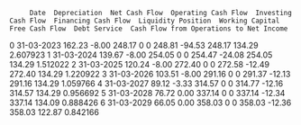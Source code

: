          Date  Depreciation  Net Cash Flow  Operating Cash Flow  Investing Cash Flow  Financing Cash Flow  Liquidity Position  Working Capital  Free Cash Flow  Debt Service  Cash Flow from Operations to Net Income
0  31-03-2023        162.23          -8.00               248.17                    0                    0              248.81           -94.53          248.17        134.29                                 2.607923
1  31-03-2024        139.67          -8.00               254.05                    0                    0              254.47           -24.08          254.05        134.29                                 1.512022
2  31-03-2025        120.24          -8.00               272.40                    0                    0              272.58           -12.49          272.40        134.29                                 1.220922
3  31-03-2026        103.51          -8.00               291.16                    0                    0              291.37           -12.13          291.16        134.29                                 1.059766
4  31-03-2027         89.12          -3.33               314.57                    0                    0              314.77           -12.16          314.57        134.29                                 0.956692
5  31-03-2028         76.72           0.00               337.14                    0                    0              337.14           -12.34          337.14        134.09                                 0.888426
6  31-03-2029         66.05           0.00               358.03                    0                    0              358.03           -12.36          358.03        122.87                                 0.842166